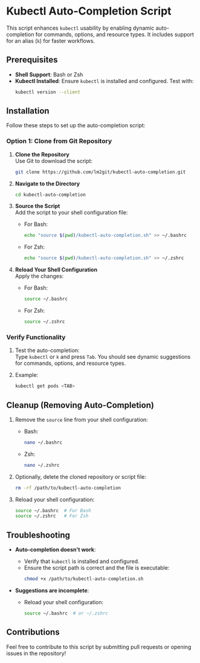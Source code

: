 
# Kubectl Auto-Completion Script

This script enhances `kubectl` usability by enabling dynamic auto-completion for commands, options, and resource types. It includes support for an alias (`k`) for faster workflows.

## Prerequisites

- **Shell Support**: Bash or Zsh
- **Kubectl Installed**: Ensure `kubectl` is installed and configured. Test with:
  ```bash
  kubectl version --client
  ```

## Installation

Follow these steps to set up the auto-completion script:

### Option 1: Clone from Git Repository

1. **Clone the Repository**  
   Use Git to download the script:
   ```bash
   git clone https://github.com/lm2git/kubectl-auto-completion.git
   ```

2. **Navigate to the Directory**  
   ```bash
   cd kubectl-auto-completion
   ```

3. **Source the Script**  
   Add the script to your shell configuration file:

   - For Bash:
     ```bash
     echo "source $(pwd)/kubectl-auto-completion.sh" >> ~/.bashrc
     ```
   - For Zsh:
     ```bash
     echo "source $(pwd)/kubectl-auto-completion.sh" >> ~/.zshrc
     ```

4. **Reload Your Shell Configuration**  
   Apply the changes:
   - For Bash:
     ```bash
     source ~/.bashrc
     ```
   - For Zsh:
     ```bash
     source ~/.zshrc
     ```


### Verify Functionality

1. Test the auto-completion:  
   Type `kubectl` or `k` and press `Tab`. You should see dynamic suggestions for commands, options, and resource types.

2. Example:  
   ```bash
   kubectl get pods <TAB>
   ```

## Cleanup (Removing Auto-Completion)

1. Remove the `source` line from your shell configuration:
   - Bash:
     ```bash
     nano ~/.bashrc
     ```
   - Zsh:
     ```bash
     nano ~/.zshrc
     ```

2. Optionally, delete the cloned repository or script file:
   ```bash
   rm -rf /path/to/kubectl-auto-completion
   ```

3. Reload your shell configuration:
   ```bash
   source ~/.bashrc  # For Bash
   source ~/.zshrc   # For Zsh
   ```

## Troubleshooting

- **Auto-completion doesn't work**:  
  - Verify that `kubectl` is installed and configured.
  - Ensure the script path is correct and the file is executable:
    ```bash
    chmod +x /path/to/kubectl-auto-completion.sh
    ```

- **Suggestions are incomplete**:  
  - Reload your shell configuration:
    ```bash
    source ~/.bashrc  # or ~/.zshrc
    ```

## Contributions

Feel free to contribute to this script by submitting pull requests or opening issues in the repository!
